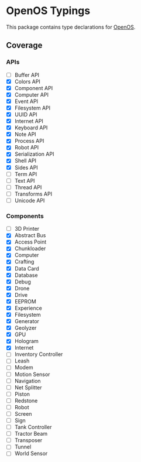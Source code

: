 # OpenOS Typings

This package contains type declarations for [OpenOS](https://ocdoc.cil.li/).

## Coverage

### APIs

- [ ] Buffer API
- [x] Colors API
- [x] Component API
- [x] Computer API
- [x] Event API
- [x] Filesystem API
- [x] UUID API
- [x] Internet API
- [x] Keyboard API
- [x] Note API
- [x] Process API
- [x] Robot API
- [x] Serialization API
- [x] Shell API
- [x] Sides API
- [ ] Term API
- [ ] Text API
- [ ] Thread API
- [ ] Transforms API
- [ ] Unicode API

### Components

- [ ] 3D Printer
- [x] Abstract Bus
- [x] Access Point
- [x] Chunkloader
- [x] Computer
- [x] Crafting
- [x] Data Card
- [x] Database
- [x] Debug
- [x] Drone
- [x] Drive
- [x] EEPROM
- [x] Experience
- [x] Filesystem
- [x] Generator
- [x] Geolyzer
- [x] GPU
- [x] Hologram
- [x] Internet
- [ ] Inventory Controller
- [ ] Leash
- [ ] Modem
- [ ] Motion Sensor
- [ ] Navigation
- [ ] Net Splitter
- [ ] Piston
- [ ] Redstone
- [ ] Robot
- [ ] Screen
- [ ] Sign
- [ ] Tank Controller
- [ ] Tractor Beam
- [ ] Transposer
- [ ] Tunnel
- [ ] World Sensor

